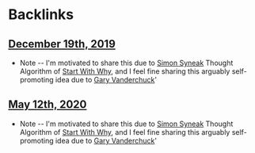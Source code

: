 
# Backlinks
## [December 19th, 2019](<December 19th, 2019.md>)
- Note -- I'm motivated to share this due to [Simon Syneak](<Simon Syneak.md>) Thought Algorithm of [Start With Why](<Start With Why.md>), and I feel fine sharing this arguably self-promoting idea due to [Gary Vanderchuck](<Gary Vanderchuck.md>)'

## [May 12th, 2020](<May 12th, 2020.md>)
- Note -- I'm motivated to share this due to [Simon Syneak](<Simon Syneak.md>) Thought Algorithm of [Start With Why](<Start With Why.md>), and I feel fine sharing this arguably self-promoting idea due to [Gary Vanderchuck](<Gary Vanderchuck.md>)'

